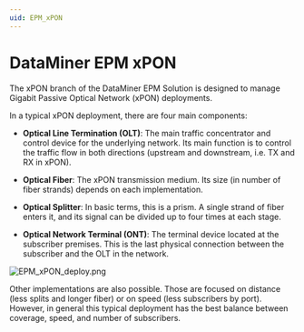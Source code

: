 ```yaml
---
uid: EPM_xPON
---
```


# DataMiner EPM xPON

The xPON branch of the DataMiner EPM Solution is designed to manage Gigabit Passive Optical Network (xPON) deployments.

In a typical xPON deployment, there are four main components:

- **Optical Line Termination (OLT)**: The main traffic concentrator and control device for the underlying network. Its main function is to control the traffic flow in both directions (upstream and downstream, i.e. TX and RX in xPON).

- **Optical Fiber**: The xPON transmission medium. Its size (in number of fiber strands) depends on each implementation.

- **Optical Splitter**: In basic terms, this is a prism. A single strand of fiber enters it, and its signal can be divided up to four times at each stage.

- **Optical Network Terminal (ONT)**: The terminal device located at the subscriber premises. This is the last physical connection between the subscriber and the OLT in the network.

![EPM_xPON_deploy.png](~/user-guide/images/EPM_xPON_deploy.png)

Other implementations are also possible. Those are focused on distance (less splits and longer fiber) or on speed (less subscribers by port). However, in general this typical deployment has the best balance between coverage, speed, and number of subscribers.
